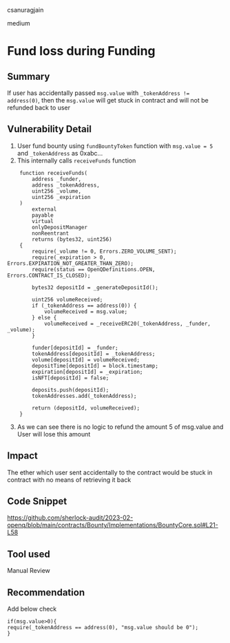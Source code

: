 csanuragjain

medium

# Fund loss during Funding

## Summary
If user has accidentally passed `msg.value` with `_tokenAddress != address(0)`, then the `msg.value` will get stuck in contract and will not be refunded back to user

## Vulnerability Detail
1. User fund bounty using `fundBountyToken` function with `msg.value = 5` and `_tokenAddress` as 0xabc...
2. This internally calls `receiveFunds` function

```solidity
    function receiveFunds(
        address _funder,
        address _tokenAddress,
        uint256 _volume,
        uint256 _expiration
    )
        external
        payable
        virtual
        onlyDepositManager
        nonReentrant
        returns (bytes32, uint256)
    {
        require(_volume != 0, Errors.ZERO_VOLUME_SENT);
        require(_expiration > 0, Errors.EXPIRATION_NOT_GREATER_THAN_ZERO);
        require(status == OpenQDefinitions.OPEN, Errors.CONTRACT_IS_CLOSED);

        bytes32 depositId = _generateDepositId();

        uint256 volumeReceived;
        if (_tokenAddress == address(0)) {
            volumeReceived = msg.value;
        } else {
            volumeReceived = _receiveERC20(_tokenAddress, _funder, _volume);
        }

        funder[depositId] = _funder;
        tokenAddress[depositId] = _tokenAddress;
        volume[depositId] = volumeReceived;
        depositTime[depositId] = block.timestamp;
        expiration[depositId] = _expiration;
        isNFT[depositId] = false;

        deposits.push(depositId);
        tokenAddresses.add(_tokenAddress);

        return (depositId, volumeReceived);
    }
```

3. As we can see there is no logic to refund the amount 5 of msg.value and User will lose this amount

## Impact
The ether which user sent accidentally to the contract would be stuck in contract with no means of retrieving it back

## Code Snippet
https://github.com/sherlock-audit/2023-02-openq/blob/main/contracts/Bounty/Implementations/BountyCore.sol#L21-L58

## Tool used
Manual Review

## Recommendation
Add below check

```solidity
if(msg.value>0){
require(_tokenAddress == address(0), "msg.value should be 0");
}
```